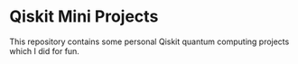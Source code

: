 # Qiskit Mini Projects

This repository contains some personal Qiskit quantum computing projects which I did for fun.
